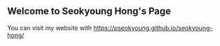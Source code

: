 ## Welcome to Seokyoung Hong's Page

You can visit my website with https://pseokyoung.github.io/seokyoung-hong/
